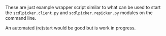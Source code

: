 These are just example wrapper script similar to what can be used to start the `scdlpicker.client.py` and `scdlpicker.repicker.py` modules on the command line.

An automated (re)start would be good but is work in progress.
